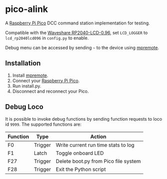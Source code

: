 # pico-alink

A [Raspberry Pi Pico](https://www.raspberrypi.com/products/raspberry-pi-pico/) DCC command station implementation for testing.

Compatible with the [Waveshare RP2040-LCD-0.96](https://www.waveshare.com/wiki/RP2040-LCD-0.96), set `LCD_LOGGER` to `lcd_rp2040lcd096` in `config.py` to enable.

Debug menu can be accessed by sending `~` to the device using [mpremote](https://docs.micropython.org/en/latest/reference/mpremote.html).

## Installation

1. Install [mpremote](https://docs.micropython.org/en/latest/reference/mpremote.html).
2. Connect your [Raspberry Pi Pico](https://www.raspberrypi.com/products/raspberry-pi-pico/).
3. Run install.py.
4. Disconnect and reconnect your Pico.

## Debug Loco

It is possible to invoke debug functions by sending function requests to loco id `9999`. The supported functions are:

| Function | Type | Action |
|---|---|---|
| F0 | Trigger | Write current run time stats to log |
| F1 | Latch | Toggle onboard LED |
| F27 | Trigger | Delete boot.py from Pico file system |
| F28 | Trigger | Exit the Python script |